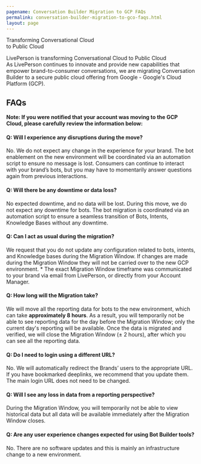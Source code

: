 ```yaml
---
pagename: Conversation Builder Migration to GCP FAQs
permalink: conversation-builder-migration-to-gco-faqs.html
layout: page
---
```


<div class="card-container">
  <div id="success-stories" class="welcome-card lp-default">
      <p class="success-stories-header">Transforming Conversational Cloud <br> to Public Cloud</p>
  </div>
</div>

LivePerson is transforming Conversational Cloud to Public Cloud        
As LivePerson continues to innovate and provide new capabilities that empower brand-to-consumer conversations, we are migrating Conversation Builder to a secure public cloud offering from Google -  Google's Cloud Platform (GCP).

## FAQs
**Note: If you were notified that your account was moving to the GCP Cloud, please carefully review the information below:**

#### Q: Will I experience any disruptions during the move?
No. We do not expect any change in the experience for your brand. The bot enablement on the new environment will be coordinated via an automation script to ensure no message is lost. Consumers can continue to interact with your brand’s bots, but you may have to momentarily answer questions again from previous interactions.

#### Q: Will there be any downtime or data loss?
No expected downtime, and no data will be lost. During this move, we do not expect any downtime for bots. The bot migration is coordinated via an automation script to ensure a seamless transition of Bots, Intents, Knowledge Bases without any downtime.

#### Q: Can I act as usual during the migration?
We request that you do not update any configuration related to bots, intents, and Knowledge bases during the Migration Window. If changes are made during the Migration Window they will not be carried over to the new GCP environment. * The exact Migration Window timeframe was communicated to your brand via email from LivePerson, or directly from your Account Manager. 

#### Q: How long will the Migration take?
We will move all the reporting data for bots to the new environment, which can take **approximately 8 hours**.  As a result, you will temporarily not be able to see reporting data for the day before the Migration Window; only the current day's reporting will be available.  Once the data is migrated and verified, we will close the Migration Window (± 2 hours), after which you can see all the reporting data.

#### Q: Do I need to login using a different URL?
No. We will automatically redirect the Brands’ users to the appropriate URL. If you have bookmarked deeplinks, we recommend that you update them.  The main login URL does not need to be changed.

#### Q: Will I see any loss in data from a reporting perspective?
During the Migration Window, you will temporarily not be able to view historical data but all data will be available immediately after the Migration Window closes.

#### Q: Are any user experience changes expected for using Bot Builder tools?
No. There are no software updates and this is mainly an infrastructure change to a new environment.

<style>
nav.breadcrumbs {
    display: none;
}
</style>
